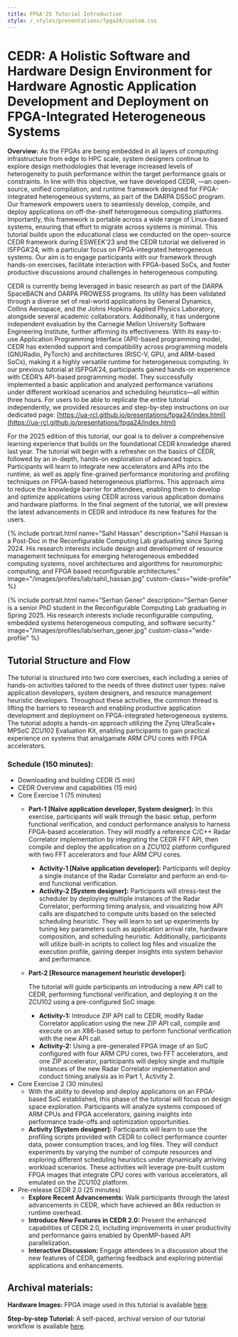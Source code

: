 ```yaml
---
title: FPGA'25 Tutorial Introduction
style: /_styles/presentations/fpga24/custom.css
---
```


# CEDR: A Holistic Software and Hardware Design Environment for Hardware Agnostic Application Development and Deployment on FPGA-Integrated Heterogeneous Systems

<b>Overview:</b> As the FPGAs are being embedded in all layers of computing infrastructure from edge to HPC scale, system designers continue to explore design methodologies that leverage increased levels of heterogeneity to push performance within the target performance goals or constraints. In line with this objective, we have developed CEDR, —an open-source, unified compilation, and runtime framework designed for FPGA-integrated heterogeneous systems, as part of the DARPA DSSoC program. Our framework empowers users to seamlessly develop, compile, and deploy applications on off-the-shelf heterogeneous computing platforms. Importantly, this framework is portable across a wide range of Linux-based systems, ensuring that effort to migrate across systems is minimal. This tutorial builds upon the educational class we conducted on the open-source CEDR framework during ESWEEK’23 and the CEDR tutorial we delivered in ISFPGA’24, with a particular focus on FPGA-integrated heterogeneous systems. Our aim is to engage participants with our framework through hands-on exercises, facilitate interaction with FPGA-based SoCs, and foster productive discussions around challenges in heterogeneous computing.

CEDR is currently being leveraged in basic research as part of the DARPA SpaceBACN and DARPA PROWESS programs. Its utility has been validated through a diverse set of real-world applications by General Dynamics, Collins Aerospace, and the Johns Hopkins Applied Physics Laboratory, alongside several academic collaborators. Additionally, it has undergone independent evaluation by the Carnegie Mellon University Software Engineering Institute, further affirming its effectiveness. With its easy-to-use Application Programming Interface (API)-based programming model, CEDR has extended support and compatibility across programming models (GNURadio, PyTorch) and architectures (RISC-V, GPU, and ARM-based SoCs), making it a highly versatile runtime for heterogeneous computing. In our previous tutorial at ISFPGA’24, participants gained hands-on experience with CEDR’s API-based programming model. They successfully implemented a basic application and analyzed performance variations under different workload scenarios and scheduling heuristics—all within three hours. For users to be able to replicate the entire tutorial independently, we provided resources and step-by-step instructions on our dedicated page: [https://ua-rcl.github.io/presentations/fpga24/index.html](https://ua-rcl.github.io/presentations/fpga24/index.html)

For the 2025 edition of this tutorial, our goal is to deliver a comprehensive learning experience that builds on the foundational CEDR knowledge shared last year. The tutorial will begin with a refresher on the basics of CEDR, followed by an in-depth, hands-on exploration of advanced topics. Participants will learn to integrate new accelerators and APIs into the runtime, as well as apply fine-grained performance monitoring and profiling techniques on FPGA-based heterogeneous platforms. This approach aims to reduce the knowledge barrier for attendees, enabling them to develop and optimize applications using CEDR across various application domains and hardware platforms. In the final segment of the tutorial, we will preview the latest advancements in CEDR and introduce its new features for the users.

{%
  include portrait.html
  name="Sahil Hassan"
  description="Sahil Hassan is a Post-Doc in the Reconfigurable Computing Lab graduating since Spring 2024. His research interests include design and development of resource management techniques for emerging heterogeneous embedded computing systems, novel architectures and algorithms for neuromorphic computing, and FPGA based reconfigurable architectures."
  image="/images/profiles/lab/sahil_hassan.jpg"
  custom-class="wide-profile"
%}

{% 
  include portrait.html
  name="Serhan Gener"
  description="Serhan Gener is a senior PhD student in the Reconfigurable Computing Lab graduating in Spring 2025. His research interests include reconfigurable computing, embedded systems heterogeneous computing, and software security."
  image="/images/profiles/lab/serhan_gener.jpg"
  custom-class="wide-profile"
%}

## Tutorial Structure and Flow
The tutorial is structured into two core exercises, each including a series of hands-on activities tailored to the needs of three distinct user types: naïve application developers, system designers, and resource management heuristic developers. Throughout these activities, the common thread is lifting the barriers to research and enabling productive application development and deployment on FPGA-integrated heterogeneous systems. The tutorial adopts a hands-on approach utilizing the Zynq UltraScale+ MPSoC ZCU102 Evaluation Kit, enabling participants to gain practical experience on systems that amalgamate ARM CPU cores with FPGA accelerators. 

### Schedule (150  minutes):

- Downloading and building CEDR (5 min)  
- CEDR Overview and capabilities (15 min) 
- Core Exercise 1 (75 minutes) 
  - <b>Part-1 [Naïve application developer, System designer]:</b> In this exercise, participants will walk through the basic setup, perform functional verification, and conduct performance analysis to harness FPGA-based acceleration. They will modify a reference C/C++ Radar Correlator implementation by integrating the CEDR FFT API, then compile and deploy the application on a ZCU102 platform configured with two FFT accelerators and four ARM CPU cores.  
    - <b>Activity-1 [Naïve application developer]:</b> Participants will deploy a single instance of the Radar Correlator and perform an end-to-end functional verification.
    - <b>Activity-2 [System designer]:</b> Participants will stress-test the scheduler by deploying multiple instances of the Radar Correlator, performing timing analysis, and visualizing how API calls are dispatched to compute units based on the selected scheduling heuristic. They will learn to set up experiments by tuning key parameters such as application arrival rate, hardware composition, and scheduling heuristic. Additionally, participants will utilize built-in scripts to collect log files and visualize the execution profile, gaining deeper insights into system behavior and performance.
  - <b>Part-2 [Resource management heuristic developer]:</b>

    The tutorial will guide participants on introducing a new API call to CEDR, performing functional verification, and deploying it on the ZCU102 using a pre-configured SoC image.
    - <b>Activity-1:</b> Introduce ZIP API call to CEDR, modify Radar Correlator application using the new ZIP API call, compile and execute on an X86-based setup to perform functional verification with the new API call.
    - <b>Activity-2:</b> Using a pre-generated FPGA image of an SoC configured with four ARM CPU cores, two FFT accelerators, and one ZIP accelerator, participants will deploy single and multiple instances of the new Radar Correlator implementation and conduct timing analysis as in Part 1, Activity 2.
- Core Exercise 2 (30 minutes)
  - With the ability to develop and deploy applications on an FPGA-based SoC established, this phase of the tutorial will focus on design space exploration. Participants will analyze systems composed of ARM CPUs and FPGA accelerators, gaining insights into performance trade-offs and optimization opportunities.
  - <b>Activity [System designer]:</b> Participants will learn to use the profiling scripts provided with CEDR to collect performance counter data, power consumption traces, and log files. They will conduct experiments by varying the number of compute resources and exploring different scheduling heuristics under dynamically arriving workload scenarios. These activities will leverage pre-built custom FPGA images that integrate CPU cores with various accelerators, all emulated on the ZCU102 platform.
- Pre-release CEDR 2.0 (25 minutes)
  - <b>Explore Recent Advancements:</b> Walk participants through the latest advancements in CEDR, which have achieved an 86x reduction in runtime overhead. 
  - <b>Introduce New Features in CEDR 2.0:</b> Present the enhanced capabilities of CEDR 2.0, including improvements in user productivity and performance gains enabled by OpenMP-based API parallelization.
  - <b>Interactive Discussion:</b> Engage attendees in a discussion about the new features of CEDR, gathering feedback and exploring potential applications and enhancements.


## Archival materials:

<b>Hardware Images:</b> FPGA image used in this tutorial is available [here](https://github.com/UA-RCL/Hardware-Images/tree/ZedBoard-ISFPGA25).

<b>Step-by-step Tutorial:</b> A self-paced, archival version of our tutorial workflow is available [here](./tutorial).
